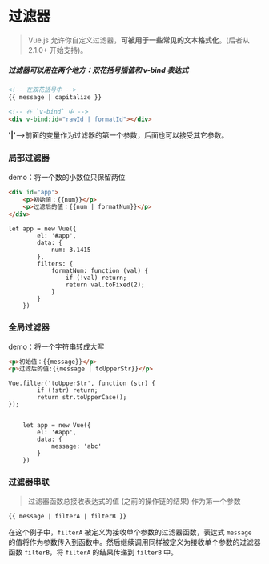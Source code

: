 # 过滤器

> Vue.js 允许你自定义过滤器，**可被用于一些常见的文本格式化**。(后者从 2.1.0+ 开始支持)。

##### 过滤器可以用在两个地方：**双花括号插值和 v-bind 表达式** 

```html
<!-- 在双花括号中 -->
{{ message | capitalize }}

<!-- 在 `v-bind` 中 -->
<div v-bind:id="rawId | formatId"></div>
```

**'|'**-->前面的变量作为过滤器的第一个参数，后面也可以接受其它参数。

### 局部过滤器

demo：将一个数的小数位只保留两位

```html
<div id="app">
    <p>初始值：{{num}}</p>
    <p>过滤后的值：{{num | formatNum}}</p>
</div>
```



```vue
let app = new Vue({
        el: '#app',
        data: {
            num: 3.1415
        },
        filters: {
            formatNum: function (val) {
                if (!val) return;
                return val.toFixed(2);
            }
        }
    })
```



### 全局过滤器

demo：将一个字符串转成大写

```html
<p>初始值：{{message}}</p>
<p>过滤后的值:{{message | toUpperStr}}</p>
```



```vue
Vue.filter('toUpperStr', function (str) {
        if (!str) return;
        return str.toUpperCase();
});


    let app = new Vue({
        el: '#app',
        data: {
            message: 'abc'
        }
    })
```



### 过滤器串联

>  过滤器函数总接收表达式的值 (之前的操作链的结果) 作为第一个参数

```vue
{{ message | filterA | filterB }}
```

在这个例子中，`filterA` 被定义为接收单个参数的过滤器函数，表达式 `message` 的值将作为参数传入到函数中。然后继续调用同样被定义为接收单个参数的过滤器函数 `filterB`，将 `filterA` 的结果传递到 `filterB` 中。